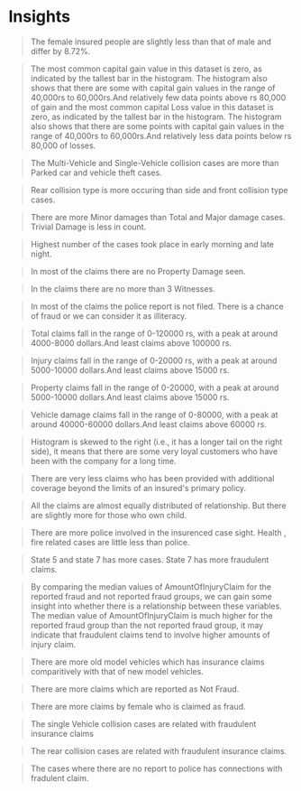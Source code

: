 # Insights

> The female insured people are slightly less than that of male and differ
by 8.72%.

> The most common capital gain value in this dataset is zero, as indicated
by the tallest bar in the histogram. The histogram also shows that there
are some with capital gain values in the range of 40,000rs to
60,000rs.And relatively few data points above rs 80,000 of gain and
the most common capital Loss value in this dataset is zero, as indicated
by the tallest bar in the histogram. The histogram also shows that there
are some points with capital gain values in the range of 40,000rs to
60,000rs.And relatively less data points below rs 80,000 of losses.

> The Multi-Vehicle and Single-Vehicle collision cases are more than Parked car and vehicle theft
cases.

> Rear collision type is more occuring than side and front collision type cases.

> There are more Minor damages than Total and Major damage cases. Trivial Damage is less in count.

> Highest number of the cases took place in early morning and late night.

> In most of the claims there are no Property Damage seen.

> In the claims there are no more than 3 Witnesses.

> In most of the claims the police report is not filed. There is a chance of fraud or we can consider
it as illiteracy.

> Total claims fall in the range of 0-120000 rs, with a peak at around 4000-8000 dollars.And least
claims above 100000 rs.

> Injury claims fall in the range of 0-20000 rs, with a peak at around 5000-10000 dollars.And
least claims above 15000 rs.

> Property claims fall in the range of 0-20000, with a peak at around 5000-10000 dollars.And
least claims above 15000 rs.

> Vehicle damage claims fall in the range of 0-80000, with a peak at around 40000-60000
dollars.And least claims above 60000 rs.

> Histogram is skewed to the right (i.e., it has a longer tail on the right side), it means that there are
some very loyal customers who have been with the company for a long time.

> There are very less claims who has been provided with additional coverage beyond the limits of
an insured's primary policy.

> All the claims are almost equally distributed of relationship. But there are slightly more for
those who own child.

> There are more police involved in the insurenced case sight. Health , fire related cases are little
less than police.

> State 5 and state 7 has more cases. State 7 has more fraudulent claims.

> By comparing the median values of AmountOfInjuryClaim for the reported fraud and not
reported fraud groups, we can gain some insight into whether there is a relationship between
these variables. The median value of AmountOfInjuryClaim is much higher for the reported
fraud group than the not reported fraud group, it may indicate that fraudulent claims tend to
involve higher amounts of injury claim.

> There are more old model vehicles which has insurance claims comparitively with that of new
model vehicles.

> There are more claims which are reported as Not Fraud.

> There are more claims by female who is claimed as fraud.

> The single Vehicle collision cases are related with fraudulent insurance claims

> The rear collision cases are related with fraudulent insurance claims.

> The cases where there are no report to police has connections with fradulent claim.
